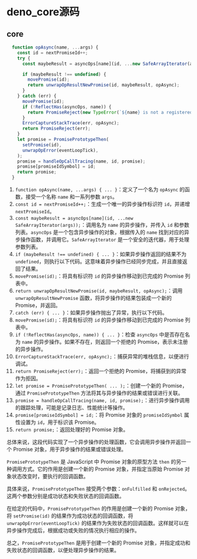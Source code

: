 # deno_core源码

## core

```js
  function opAsync(name, ...args) {    
    const id = nextPromiseId++;
    try {
      const maybeResult = asyncOps[name](id, ...new SafeArrayIterator(args));

      if (maybeResult !== undefined) {
        movePromise(id);
        return unwrapOpResultNewPromise(id, maybeResult, opAsync);
      }
    } catch (err) {
      movePromise(id);
      if (!ReflectHas(asyncOps, name)) {
        return PromiseReject(new TypeError(`${name} is not a registered op`));
      }
      ErrorCaptureStackTrace(err, opAsync);
      return PromiseReject(err);
    }
    let promise = PromisePrototypeThen(
      setPromise(id),
      unwrapOpError(eventLoopTick),
    );
    promise = handleOpCallTracing(name, id, promise);
    promise[promiseIdSymbol] = id;
    return promise;
  }
```

1. `function opAsync(name, ...args) { ... }`：定义了一个名为 `opAsync` 的函数，接受一个名称 `name` 和一系列参数 `args`。
2. `const id = nextPromiseId++;`：生成一个唯一的异步操作标识符 `id`，并递增 `nextPromiseId`。
3. `const maybeResult = asyncOps[name](id, ...new SafeArrayIterator(args));`：调用名为 `name` 的异步操作，并传入 `id` 和参数列表。`asyncOps` 是一个包含异步操作的对象，根据传入的 `name` 找到对应的异步操作函数，并调用它。`SafeArrayIterator` 是一个安全的迭代器，用于处理参数列表。
4. `if (maybeResult !== undefined) { ... }`：如果异步操作返回的结果不为 `undefined`，则执行以下代码。这意味着异步操作已经同步完成，并且直接返回了结果。
5. `movePromise(id);`：将具有标识符 `id` 的异步操作移动到已完成的 Promise 列表中。
6. `return unwrapOpResultNewPromise(id, maybeResult, opAsync);`：调用 `unwrapOpResultNewPromise` 函数，将异步操作的结果包装成一个新的 Promise，并返回。
7. `catch (err) { ... }`：如果异步操作抛出了异常，执行以下代码。
8. `movePromise(id);`：将具有标识符 `id` 的异步操作移动到已完成的 Promise 列表中。
9. `if (!ReflectHas(asyncOps, name)) { ... }`：检查 `asyncOps` 中是否存在名为 `name` 的异步操作。如果不存在，则返回一个拒绝的 Promise，表示未注册的异步操作。
10. `ErrorCaptureStackTrace(err, opAsync);`：捕获异常的堆栈信息，以便进行调试。
11. `return PromiseReject(err);`：返回一个拒绝的 Promise，将捕获到的异常作为拒因。
12. `let promise = PromisePrototypeThen( ... );`：创建一个新的 Promise，通过 `PromisePrototypeThen` 方法将其与异步操作的结果或错误进行关联。
13. `promise = handleOpCallTracing(name, id, promise);`：进行异步操作调用的跟踪处理，可能是记录日志、性能统计等操作。
14. `promise[promiseIdSymbol] = id;`：将 Promise 对象的 `promiseIdSymbol` 属性设置为 `id`，用于标识该 Promise。
15. `return promise;`：返回处理好的 Promise 对象。

总体来说，这段代码实现了一个异步操作的处理函数，它会调用异步操作并返回一个 Promise 对象，用于异步操作的结果或错误处理。

`PromisePrototypeThen` 是 JavaScript 中 Promise 对象的原型方法 `then` 的另一种调用方式。它的作用是创建一个新的 Promise 对象，并指定当原始 Promise 对象状态改变时，要执行的回调函数。

具体来说，`PromisePrototypeThen` 接受两个参数：`onFulfilled` 和 `onRejected`。这两个参数分别是成功状态和失败状态的回调函数。

在给定的代码中，`PromisePrototypeThen` 的作用是创建一个新的 Promise 对象，将 `setPromise(id)` 的结果作为成功状态的回调函数，将 `unwrapOpError(eventLoopTick)` 的结果作为失败状态的回调函数。这样就可以在异步操作完成后，根据成功或失败的情况执行相应的操作。

总之，`PromisePrototypeThen` 是用于创建一个新的 Promise 对象，并指定成功和失败状态的回调函数，以便处理异步操作的结果。



